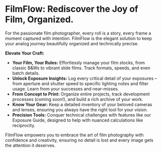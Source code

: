 # FilmFlow: Rediscover the Joy of Film, Organized.

For the passionate film photographer, every roll is a story, every frame a moment captured with intention. FilmFlow is the elegant solution to keep your analog journey beautifully organized and technically precise.

**Elevate Your Craft:**

*   **Your Film, Your Rules:** Effortlessly manage your film stocks, from classic B&Ws to vibrant slide films. Track formats, speeds, and even batch details.
*   **Unlock Exposure Insights:** Log every critical detail of your exposures – from aperture and shutter speed to specific lighting notes and filter usage. Learn from your successes and near-misses.
*   **From Concept to Print:** Organize entire projects, track development processes (coming soon!), and build a rich archive of your work.
*   **Know Your Gear:** Keep a detailed inventory of your beloved cameras and lenses, ensuring you always have the right tool for your vision.
*   **Precision Tools:** Conquer technical challenges with features like our Exposure Guide, designed to help with nuanced calculations like reciprocity.

FilmFlow empowers you to embrace the art of film photography with confidence and creativity, ensuring no detail is lost and every image gets the attention it deserves. 